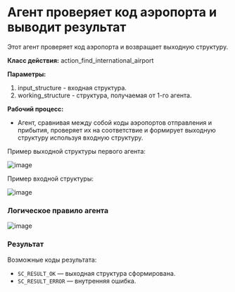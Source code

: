 # Агент проверяет код аэропорта и выводит результат
Этот агент проверяет код аэропорта и возвращает выходную структуру.

**Класс действия:**
action_find_international_airport

**Параметры:**
1. input_structure - входная структура.
2. working_structure - структура, получаемая от 1-го агента.

**Рабочий процесс:**
- Агент, сравнивая между собой коды аэропортов отправления и прибытия, проверяет их на соответствие и формирует выходную структуру используя входную структуру.

Пример выходной структуры первого агента:

![image](https://github.com/user-attachments/assets/8a598c7c-2827-4123-9369-a513866559ad)

Пример входной структуры:

![image](https://github.com/user-attachments/assets/5862ea62-f3cf-4557-bcb7-939297be8517)

### Логическое правило агента
![image](https://github.com/user-attachments/assets/db0e3542-cefc-4727-bfeb-a15f09a58b40)

### Результат
Возможные коды результата:
* `SC_RESULT_OK` — выходная структура сформирована.
* `SC_RESULT_ERROR` — внутренняя ошибка.
